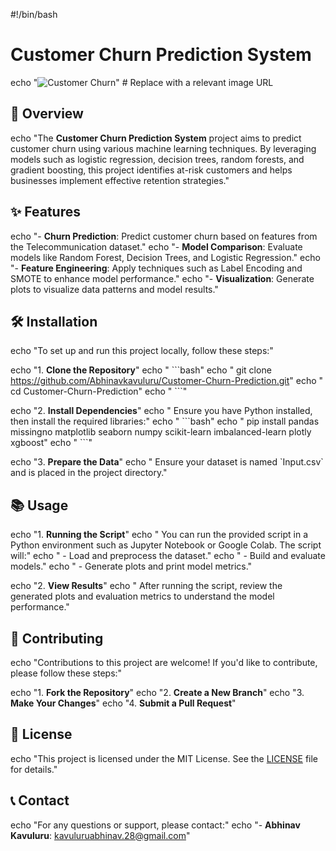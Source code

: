 #!/bin/bash

# Customer Churn Prediction System

echo "![Customer Churn](https://example.com/your-image.png)"  # Replace with a relevant image URL

## 🚀 Overview

echo "The **Customer Churn Prediction System** project aims to predict customer churn using various machine learning techniques. By leveraging models such as logistic regression, decision trees, random forests, and gradient boosting, this project identifies at-risk customers and helps businesses implement effective retention strategies."

## ✨ Features

echo "- **Churn Prediction**: Predict customer churn based on features from the Telecommunication dataset."
echo "- **Model Comparison**: Evaluate models like Random Forest, Decision Trees, and Logistic Regression."
echo "- **Feature Engineering**: Apply techniques such as Label Encoding and SMOTE to enhance model performance."
echo "- **Visualization**: Generate plots to visualize data patterns and model results."

## 🛠️ Installation

echo "To set up and run this project locally, follow these steps:"

echo "1. **Clone the Repository**"
echo "   \`\`\`bash"
echo "   git clone https://github.com/Abhinavkavuluru/Customer-Churn-Prediction.git"
echo "   cd Customer-Churn-Prediction"
echo "   \`\`\`"

echo "2. **Install Dependencies**"
echo "   Ensure you have Python installed, then install the required libraries:"
echo "   \`\`\`bash"
echo "   pip install pandas missingno matplotlib seaborn numpy scikit-learn imbalanced-learn plotly xgboost"
echo "   \`\`\`"

echo "3. **Prepare the Data**"
echo "   Ensure your dataset is named \`Input.csv\` and is placed in the project directory."

## 📚 Usage

echo "1. **Running the Script**"
echo "   You can run the provided script in a Python environment such as Jupyter Notebook or Google Colab. The script will:"
echo "   - Load and preprocess the dataset."
echo "   - Build and evaluate models."
echo "   - Generate plots and print model metrics."

echo "2. **View Results**"
echo "   After running the script, review the generated plots and evaluation metrics to understand the model performance."

## 🤝 Contributing

echo "Contributions to this project are welcome! If you'd like to contribute, please follow these steps:"

echo "1. **Fork the Repository**"
echo "2. **Create a New Branch**"
echo "3. **Make Your Changes**"
echo "4. **Submit a Pull Request**"

## 📜 License

echo "This project is licensed under the MIT License. See the [LICENSE](LICENSE) file for details."

## 📞 Contact

echo "For any questions or support, please contact:"
echo "- **Abhinav Kavuluru**: [kavuluruabhinav.28@gmail.com](mailto:kavuluruabhinav.28@gmail.com)"

